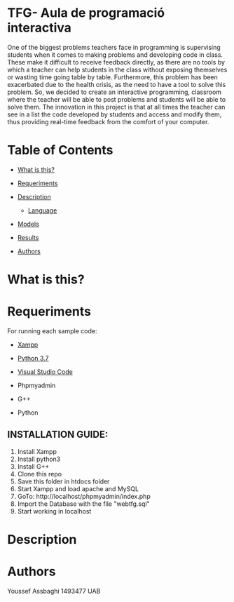 # TFG- Aula de programació interactiva

One of the biggest problems teachers face in programming is supervising students when it comes to making problems and developing code in class. These make it difficult to receive feedback directly, as there are no tools by which a teacher can help students in the class without exposing themselves or wasting time going table by table. Furthermore, this problem has been exacerbated due to the health crisis, as the need to have a tool to solve this problem. So, we decided to create an interactive programming, classroom where the teacher will be able to post problems and students will be able to solve them. The innovation in this project is that at all times the teacher can see in a list the code developed by students and access and modify them, thus providing real-time feedback from the comfort of your computer.

# Table of Contents
 

   * [What is this?](#1)
   * [Requeriments](#R)
   * [Description](#2)
      * [Language](#7)
   * [Models](#3)
   * [Results](#4)


   * [Authors](#6)



# What is this? <a name="1"></a>


# Requeriments <a name="R"></a>
For running each sample code:

- <a href="https://www.apachefriends.org/es/index.html">Xampp</a>
- <a href="https://www.python.org/downloads/">Python 3.7</a>

- <a href="https://numpy.org/install/">Visual Studio Code</a>

- Phpmyadmin
- G++

- Python


## INSTALLATION GUIDE:
1. Install Xampp
2. Install python3
3. Install G++
4. Clone this repo
5. Save this folder in htdocs folder
6. Start Xampp and load apache and MySQL
7. GoTo: http://localhost/phpmyadmin/index.php
8. Import the Database with the file "webtfg.sql"
9. Start working in localhost


# Description <a name="2"></a>
 





# Authors <a name="6"></a>
Youssef Assbaghi 1493477 UAB
